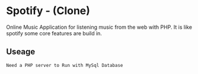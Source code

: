 # Spotify - (Clone) 
Online Music Application for listening music from the web with PHP. It is like spotify some core features are build in.

## Useage
```
Need a PHP server to Run with MySql Database
```
